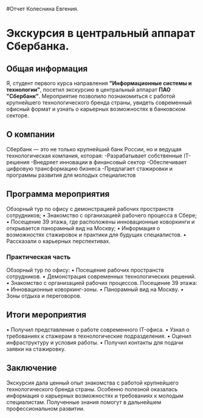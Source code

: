 #Отчет Колеснина Евгения.
# Экскурсия в центральный аппарат Сбербанка.

## Общая информация
Я, студент первого курса направления **"Информационные системы и технологии"**, посетил экскурсию в центральный аппарат **ПАО "Сбербанк"**. Мероприятие позволило познакомиться с работой крупнейшего технологического бренда страны, увидеть современный офисный формат и узнать о карьерных возможностях в банковском секторе.

## О компании
Сбербанк — это не только крупнейший банк России, но и ведущая технологическая компания, которая:
 -Разрабатывает собственные IT-решения 
 -Внедряет инновации в финансовый сектор
 -Обеспечивает цифровую трансформацию бизнеса
 -Предлагает стажировки и программы развития для молодых специалистов
## Программа мероприятия
Обзорный тур по офису с демонстрацией рабочих пространств сотрудников;
 • Знакомство с организацией рабочего процесса в Сбере;
 • Посещение 39 этажа, где расположены инновационные коворкинги и открывается панорамный вид на Москву;
 • Информация о возможностях стажировок и практики для будущих специалистов.
 • Рассказали о карьерных перспективах.
### Практическая часть
Обзорный тур по офису:
 • Посещение рабочих пространств сотрудников.
 • Демонстрация современных технологических решений.
 • Знакомство с организацией рабочих процессов.
Посещение 39 этажа:
 • Инновационные коворкинг-зоны.
 • Панорамный вид на Москву.
 • Зоны отдыха и переговоров.
 
## Итоги мероприятия
• Получил представление о работе современного IT-офиса.
• Узнал о требованиях к стажерам в технологические подразделения.
• Оценил инфраструктуру и условия работы.
• Получил контакты для подачи заявки на стажировку.

## Заключение
Экскурсия дала ценный опыт знакомства с работой крупнейшего технологического бренда страны. Особенно полезной оказалась информация о карьерных возможностях и требованиях к молодым специалистам. Полученные знания помогут в дальнейшем профессиональном развитии.
